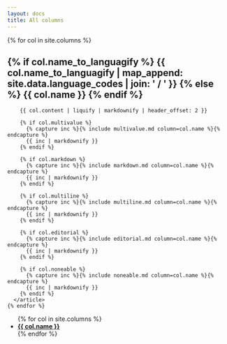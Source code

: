 ```yaml
---
layout: docs
title: All columns
---
```

<div class="row">
  <div class="col-9 references-columns">
    {% for col in site.columns %}
      <article id="{{ col.name | slugify }}">
        <h2 class="column-name">
          {% if col.name_to_languagify %}
            {{ col.name_to_languagify | map_append: site.data.language_codes | join: ' / ' }}
          {% else %}
            {{ col.name }}
          {% endif %}
        </h2>
        
        {{ col.content | liquify | markdownify | header_offset: 2 }}
        
        {% if col.multivalue %}
          {% capture inc %}{% include multivalue.md column=col.name %}{% endcapture %}
          {{ inc | markdownify }}
        {% endif %}
        
        {% if col.markdown %}
          {% capture inc %}{% include markdown.md column=col.name %}{% endcapture %}
          {{ inc | markdownify }}
        {% endif %}
        
        {% if col.multiline %}
          {% capture inc %}{% include multiline.md column=col.name %}{% endcapture %}
          {{ inc | markdownify }}
        {% endif %}
        
        {% if col.editorial %}
          {% capture inc %}{% include editorial.md column=col.name %}{% endcapture %}
          {{ inc | markdownify }}
        {% endif %}
        
        {% if col.noneable %}
          {% capture inc %}{% include noneable.md column=col.name %}{% endcapture %}
          {{ inc | markdownify }}
        {% endif %}
      </article>
    {% endfor %}
  </div>

  <div class="col-3">
    <ul class="list list-unstyled sticky-top scroll-y">
      {% for col in site.columns %}
        <li><a href="#{{ col.name | slugify }}"><strong>{{ col.name }}</strong></a></li>
      {% endfor %}
    </ul>
  </div>
</div>

